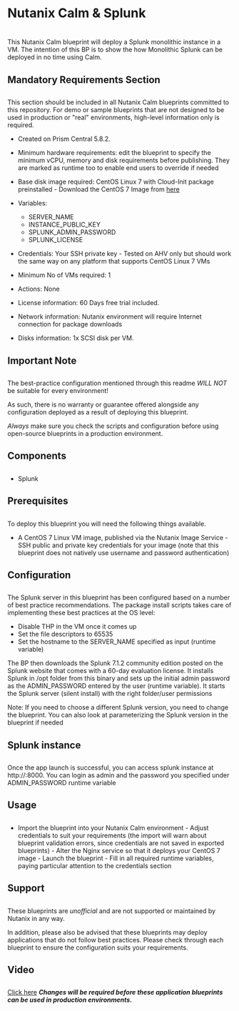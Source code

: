 # Nutanix Calm & Splunk
# 
This Nutanix Calm blueprint will deploy a Splunk monolithic instance in a VM.  The intention of this BP is to show the how
Monolithic Splunk can be deployed in no time using Calm.

## Mandatory Requirements Section
## 
This section should be included in all Nutanix Calm blueprints committed to this repository.  For demo or sample blueprints that
are not designed to be used in production or "real" environments, high-level information only is required.

- Created on Prism Central 5.8.2.

- Minimum hardware requirements: edit the blueprint to specify the minimum vCPU, memory and disk requirements before publishing.  They are marked as runtime too to enable end users to override if needed 

- Base disk image required: CentOS Linux 7 with Cloud-Init package preinstalled - Download the CentOS 7 Image from
[here](http://download.nutanix.com/calm/CentOS-7-x86_64-GenericCloud-1801-01.qcow2)

 - Variables: 
    + SERVER_NAME
    + INSTANCE_PUBLIC_KEY 
    + SPLUNK_ADMIN_PASSWORD 
    +  SPLUNK_LICENSE 

- Credentials: Your SSH private key - Tested on AHV only but should
work the same way on any platform that supports CentOS Linux 7 VMs 

- Minimum No of VMs required: 1 
 
- Actions: None

- License information: 60 Days free trial included. 

- Network information: Nutanix environment will require Internet
connection for package downloads 

- Disks information: 1x SCSI disk per VM.

## Important Note
## 
The best-practice configuration mentioned through this readme *WILL NOT* be suitable for every environment!

As such, there is no warranty or guarantee offered alongside any configuration deployed as a result of deploying this blueprint.

*Always* make sure you check the scripts and configuration before using open-source blueprints in a production environment.

## Components
## 
- Splunk

## Prerequisites
## 
To deploy this blueprint you will need the following things available.

- A CentOS 7 Linux VM image, published via the Nutanix Image Service - SSH public and private key credentials for your image (note
that this blueprint does not natively use username and password authentication)

## Configuration
## 
The Splunk server in this blueprint has been configured based on a number of best practice recommendations.  The package install
scripts takes care of implementing these best practices at the OS level:

- Disable THP in the VM once it comes up
- Set the file descriptors to 65535
- Set the hostname to the SERVER_NAME specified as input (runtime variable)

The BP then downloads the Splunk 7.1.2 community edition posted on the Splunk website that comes with a 60-day evaluation license.
It installs Splunk in /opt folder from this binary and sets up the initial admin password as the ADMIN_PASSWORD entered by the 
user (runtime variable).  It starts the Splunk server (silent install) with the right folder/user permissions

Note: If you need to choose a different Splunk version, you need to change the blueprint.  You can also look at parameterizing the
Splunk version in the blueprint if needed

## Splunk instance
## 
Once the app launch is successful, you can access splunk instance at http://<IP>:8000.  You can login as admin and the password
you specified under ADMIN_PASSWORD runtime variable

## Usage
## 
- Import the blueprint into your Nutanix Calm environment - Adjust credentials to suit your requirements (the import will warn
about blueprint validation errors, since credentials are not saved in exported blueprints) - Alter the Nginx service so that it
deploys your CentOS 7 image - Launch the blueprint - Fill in all required runtime variables, paying particular attention to the
credentials section 

## Support
## 
These blueprints are *unofficial* and are not supported or maintained by Nutanix in any way.

In addition, please also be advised that these blueprints may deploy applications that do not follow best practices.  Please check
through each blueprint to ensure the configuration suits your requirements.

## Video 
##
[Click here](https://drive.google.com/file/d/1318WYyZvNOh38h7Z6pJk-eAZAJAUSuL8/view?usp=sharing)
***Changes will be required before these application blueprints can be used in production environments.***
